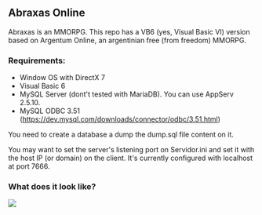 ##  Abraxas Online

Abraxas is an MMORPG. This repo has a VB6 (yes, Visual Basic VI) version based on Argentum Online, an argentinian free (from freedom) MMORPG.


###  Requirements:
 - Window OS with DirectX 7
 - Visual Basic 6 
 - MySQL Server (dont't tested with MariaDB). You can use AppServ 2.5.10.
 - MySQL ODBC 3.51 (https://dev.mysql.com/downloads/connector/odbc/3.51.html)

You need to create a database a dump the dump.sql file content on it.

You may want to set the server's listening port on Servidor.ini and set it with the host IP (or domain) on the client. It's currently configured with localhost at port 7666.




###  What does it look like?

![](http://i.imm.io/8w4c.png)


